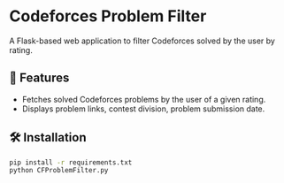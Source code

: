 # Codeforces Problem Filter

A Flask-based web application to filter Codeforces solved by the user by rating.

## 🚀 Features
- Fetches solved Codeforces problems by the user of a given rating.
- Displays problem links, contest division, problem submission date.

## 🛠️ Installation
```bash
pip install -r requirements.txt
python CFProblemFilter.py
